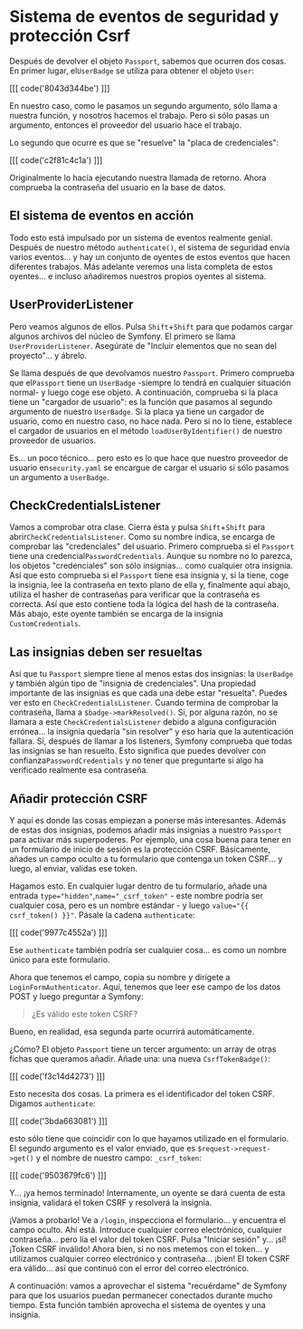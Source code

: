 # Sistema de eventos de seguridad y protección Csrf

Después de devolver el objeto `Passport`, sabemos que ocurren dos cosas. En primer lugar, el`UserBadge` se utiliza para obtener el objeto `User`:

[[[ code('8043d344be') ]]]

En nuestro caso, como le pasamos un segundo argumento, sólo llama a nuestra función, y nosotros hacemos el trabajo. Pero si sólo pasas un argumento, entonces el proveedor del usuario hace el trabajo.

Lo segundo que ocurre es que se "resuelve" la "placa de credenciales":

[[[ code('c2f81c4c1a') ]]]

Originalmente lo hacía ejecutando nuestra llamada de retorno. Ahora comprueba la contraseña del usuario en la base de datos.

## El sistema de eventos en acción

Todo esto está impulsado por un sistema de eventos realmente genial. Después de nuestro método `authenticate()`, el sistema de seguridad envía varios eventos... y hay un conjunto de oyentes de estos eventos que hacen diferentes trabajos. Más adelante veremos una lista completa de estos oyentes... e incluso añadiremos nuestros propios oyentes al sistema.

## UserProviderListener

Pero veamos algunos de ellos. Pulsa `Shift`+`Shift` para que podamos cargar algunos archivos del núcleo de Symfony. El primero se llama `UserProviderListener`. Asegúrate de "Incluir elementos que no sean del proyecto"... y ábrelo.

Se llama después de que devolvamos nuestro `Passport`. Primero comprueba que el`Passport` tiene un `UserBadge` -siempre lo tendrá en cualquier situación normal- y luego coge ese objeto. A continuación, comprueba si la placa tiene un "cargador de usuario": es la función que pasamos al segundo argumento de nuestro `UserBadge`. Si la placa ya tiene un cargador de usuario, como en nuestro caso, no hace nada. Pero si no lo tiene, establece el cargador de usuarios en el método `loadUserByIdentifier()` de nuestro proveedor de usuarios.

Es... un poco técnico... pero esto es lo que hace que nuestro proveedor de usuario en`security.yaml` se encargue de cargar el usuario si sólo pasamos un argumento a `UserBadge`.

## CheckCredentialsListener

Vamos a comprobar otra clase. Cierra ésta y pulsa `Shift`+`Shift` para abrir`CheckCredentialsListener`. Como su nombre indica, se encarga de comprobar las "credenciales" del usuario. Primero comprueba si el `Passport` tiene una credencial`PasswordCredentials`. Aunque su nombre no lo parezca, los objetos "credenciales" son sólo insignias... como cualquier otra insignia. Así que esto comprueba si el `Passport` tiene esa insignia y, si la tiene, coge la insignia, lee la contraseña en texto plano de ella y, finalmente aquí abajo, utiliza el hasher de contraseñas para verificar que la contraseña es correcta. Así que esto contiene toda la lógica del hash de la contraseña. Más abajo, este oyente también se encarga de la insignia `CustomCredentials`.

## Las insignias deben ser resueltas

Así que tu `Passport` siempre tiene al menos estas dos insignias: la `UserBadge` y también algún tipo de "insignia de credenciales". Una propiedad importante de las insignias es que cada una debe estar "resuelta". Puedes ver esto en `CheckCredentialsListener`. Cuando termina de comprobar la contraseña, llama a `$badge->markResolved()`. Si, por alguna razón, no se llamara a este `CheckCredentialsListener` debido a alguna configuración errónea... la insignia quedaría "sin resolver" y eso haría que la autenticación fallara. Sí, después de llamar a los listeners, Symfony comprueba que todas las insignias se han resuelto. Esto significa que puedes devolver con confianza`PasswordCredentials` y no tener que preguntarte si algo ha verificado realmente esa contraseña.

## Añadir protección CSRF

Y aquí es donde las cosas empiezan a ponerse más interesantes. Además de estas dos insignias, podemos añadir más insignias a nuestro `Passport` para activar más superpoderes. Por ejemplo, una cosa buena para tener en un formulario de inicio de sesión es la protección CSRF. Básicamente, añades un campo oculto a tu formulario que contenga un token CSRF... y luego, al enviar, validas ese token.

Hagamos esto. En cualquier lugar dentro de tu formulario, añade una entrada `type="hidden"`,`name="_csrf_token"` - este nombre podría ser cualquier cosa, pero es un nombre estándar - y luego `value="{{ csrf_token() }}"`. Pásale la cadena `authenticate`:

[[[ code('9977c4552a') ]]]

Ese `authenticate` también podría ser cualquier cosa... es como un nombre único para este formulario.

Ahora que tenemos el campo, copia su nombre y dirígete a `LoginFormAuthenticator`. Aquí, tenemos que leer ese campo de los datos POST y luego preguntar a Symfony:

> ¿Es válido este token CSRF?

Bueno, en realidad, esa segunda parte ocurrirá automáticamente.

¿Cómo? El objeto `Passport` tiene un tercer argumento: un array de otras fichas que queramos añadir. Añade una: una nueva `CsrfTokenBadge()`:

[[[ code('f3c14d4273') ]]]

Esto necesita dos cosas. La primera es el identificador del token CSRF. Digamos `authenticate`:

[[[ code('3bda663081') ]]]

esto sólo tiene que coincidir con lo que hayamos utilizado en el formulario. El segundo argumento es el valor enviado, que es `$request->request->get()` y el nombre de nuestro campo: `_csrf_token`:

[[[ code('9503679fc6') ]]]

Y... ¡ya hemos terminado! Internamente, un oyente se dará cuenta de esta insignia, validará el token CSRF y resolverá la insignia.

¡Vamos a probarlo! Ve a `/login`, inspecciona el formulario... y encuentra el campo oculto. Ahí está. Introduce cualquier correo electrónico, cualquier contraseña... pero lía el valor del token CSRF. Pulsa "Iniciar sesión" y... ¡sí! ¡Token CSRF inválido! Ahora bien, si no nos metemos con el token... y utilizamos cualquier correo electrónico y contraseña... ¡bien! El token CSRF era válido... así que continuó con el error del correo electrónico.

A continuación: vamos a aprovechar el sistema "recuérdame" de Symfony para que los usuarios puedan permanecer conectados durante mucho tiempo. Esta función también aprovecha el sistema de oyentes y una insignia.